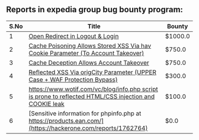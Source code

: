 ## Reports in expedia group bug bounty program:
| S.No | Title | Bounty |
| ---- | ----- | ------ |
| 1 | [Open Redirect in Logout & Login](https://hackerone.com/reports/1788006) | $1000.0 |
| 2 | [Cache Poisoning Allows Stored XSS Via hav Cookie Parameter (To Account Takeover)](https://hackerone.com/reports/1760213) | $750.0 |
| 3 | [Cache Deception Allows Account Takeover](https://hackerone.com/reports/1698316) | $750.0 |
| 4 | [Reflected XSS Via origCity Parameter (UPPER Case + WAF Protection Bypass)](https://hackerone.com/reports/1420529) | $300.0 |
| 5 | [https://www.wotif.com/vc/blog/info.php script is prone to reflected HTML/CSS injection and COOKIE leak](https://hackerone.com/reports/1888351) | $100.0 |
| 6 | [Sensitive information for phpinfo.php at https://products.ean.com/](https://hackerone.com/reports/1762764) | $0.0 |